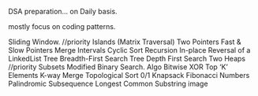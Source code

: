 DSA preparation... on Daily basis.

mostly focus on coding patterns.

Sliding Window. //priority
Islands (Matrix Traversal)
Two Pointers
Fast & Slow Pointers
Merge Intervals
Cyclic Sort
Recursion
In-place Reversal of a LinkedList
Tree Breadth-First Search
Tree Depth First Search
Two Heaps //priority
Subsets
Modified Binary Search. Algo
Bitwise XOR
Top ‘K’ Elements
K-way Merge
Topological Sort
0/1 Knapsack
Fibonacci Numbers
Palindromic Subsequence
Longest Common Substring
image
